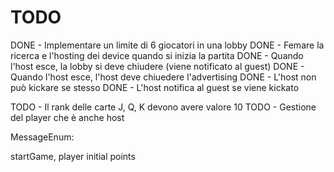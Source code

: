 #  TODO

DONE    - Implementare un limite di 6 giocatori in una lobby
DONE    - Femare la ricerca e l'hosting dei device quando si inizia la partita
DONE    - Quando l'host esce, la lobby si deve chiudere (viene notificato al guest)
DONE    - Quando l'host esce, l'host deve chiuedere l'advertising
DONE    - L'host non può kickare se stesso
DONE    - L'host notifica al guest se viene kickato 

TODO    - Il rank delle carte J, Q, K devono avere valore 10
TODO    - Gestione del player che è anche host


MessageEnum:

startGame, player initial points
